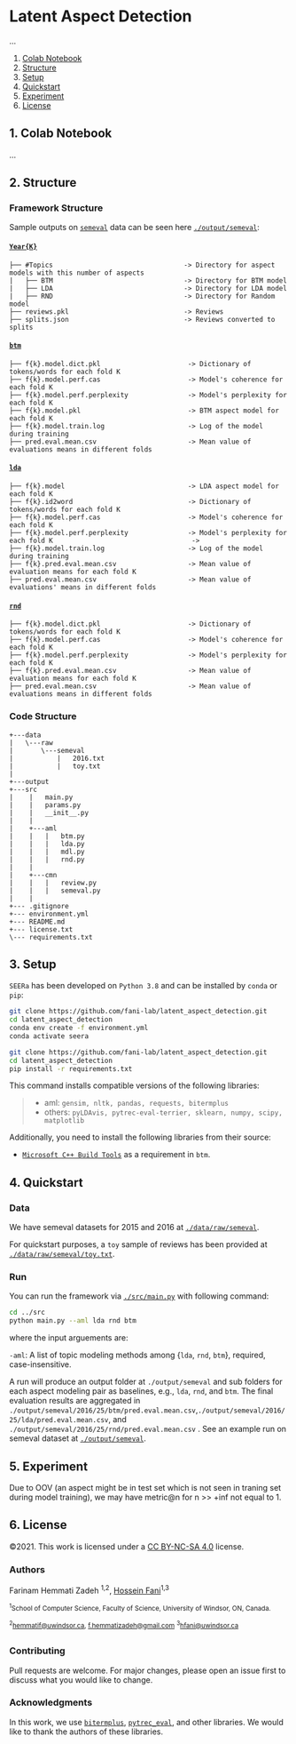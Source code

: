 # Latent Aspect Detection
...

1. [Colab Notebook](#1-Colab-Notebook)
2. [Structure](#2-Structure)
3. [Setup](#3-Setup)
4. [Quickstart](#4-Quickstart)
5. [Experiment](#5-Experiment)
6. [License](#6-License)

## 1. Colab Notebook
...
## 2. Structure

### Framework Structure

Sample outputs on [``semeval``](./data/raw/semeval/2016.txt) data can be seen here [``./output/semeval``](./output/semeval):
#### [``Year{K}``](./output/semeval/2016)
```
├── #Topics                                 -> Directory for aspect models with this number of aspects
|   ├── BTM                                 -> Directory for BTM model
|   ├── LDA                                 -> Directory for LDA model
|   ├── RND                                 -> Directory for Random model
├── reviews.pkl                             -> Reviews
├── splits.json                             -> Reviews converted to splits
```
#### [``btm``](./output/semeval/2016/25/btm)
```
├── f{k}.model.dict.pkl                      -> Dictionary of tokens/words for each fold K
├── f{k}.model.perf.cas                      -> Model's coherence for each fold K
├── f{k}.model.perf.perplexity               -> Model's perplexity for each fold K
├── f{k}.model.pkl                           -> BTM aspect model for each fold K
├── f{k}.model.train.log                     -> Log of the model during training
├── pred.eval.mean.csv                       -> Mean value of evaluations means in different folds
```
#### [``lda``](./output/semeval/2016/25/lda)
```
├── f{k}.model                               -> LDA aspect model for each fold K
├── f{k}.id2word                             -> Dictionary of tokens/words for each fold K
├── f{k}.model.perf.cas                      -> Model's coherence for each fold K
├── f{k}.model.perf.perplexity               -> Model's perplexity for each fold K                                   -> 
├── f{k}.model.train.log                     -> Log of the model during training
├── f{k}.pred.eval.mean.csv                  -> Mean value of evaluation means for each fold K
├── pred.eval.mean.csv                       -> Mean value of evaluations' means in different folds
```
#### [``rnd``](./output/semeval/2016/25/rnd)
```
├── f{k}.model.dict.pkl                      -> Dictionary of tokens/words for each fold K
├── f{k}.model.perf.cas                      -> Model's coherence for each fold K
├── f{k}.model.perf.perplexity               -> Model's perplexity for each fold K
├── f{k}.pred.eval.mean.csv                  -> Mean value of evaluation means for each fold K
├── pred.eval.mean.csv                       -> Mean value of evaluations means in different folds
```

### Code Structure
```
+---data
|   \---raw
|       \---semeval
|           |   2016.txt
|           |   toy.txt
|                       
+---output                 
+---src
|    |   main.py
|    |   params.py
|    |   __init__.py
|    |   
|    +---aml
|    |   |   btm.py
|    |   |   lda.py
|    |   |   mdl.py
|    |   |   rnd.py
|    |           
|    +---cmn
|    |   |   review.py
|    |   |   semeval.py 
|    |
+--- .gitignore
+--- environment.yml
+--- README.md
+--- license.txt
\--- requirements.txt
```

## 3. Setup

`SEERa` has been developed on `Python 3.8` and can be installed by `conda` or `pip`:

```bash
git clone https://github.com/fani-lab/latent_aspect_detection.git
cd latent_aspect_detection
conda env create -f environment.yml
conda activate seera
```

```bash
git clone https://github.com/fani-lab/latent_aspect_detection.git
cd latent_aspect_detection
pip install -r requirements.txt
```

This command installs compatible versions of the following libraries:

>* aml: ``gensim, nltk, pandas, requests, bitermplus``
>* others: ``pyLDAvis, pytrec-eval-terrier, sklearn, numpy, scipy, matplotlib``


Additionally, you need to install the following libraries from their source:
- [``Microsoft C++ Build Tools``](https://visualstudio.microsoft.com/visual-cpp-build-tools/) as a requirement in ``btm``.


## 4. Quickstart

### Data

We have semeval datasets for 2015 and 2016 at [`./data/raw/semeval`](./data/raw/semeval).

For quickstart purposes, a `toy` sample of reviews has been provided at [`./data/raw/semeval/toy.txt`](./data/raw/semeval).


### Run
You can run the framework via [`./src/main.py`](./src/main.py) with following command:
```bash
cd ../src
python main.py --aml lda rnd btm
```
where the input arguements are:

`-aml`: A list of topic modeling methods among {`lda`, `rnd`, `btm`}, required, case-insensitive.

A run will produce an output folder at `./output/semeval` and sub folders for each aspect modeling pair as baselines, e.g., `lda`, `rnd`, and `btm`. The final evaluation results are aggregated in `./output/semeval/2016/25/btm/pred.eval.mean.csv`,`./output/semeval/2016/25/lda/pred.eval.mean.csv`, and `./output/semeval/2016/25/rnd/pred.eval.mean.csv` . See an example run on semeval dataset at [`./output/semeval`](./output/semeval). 


## 5. Experiment
Due to OOV (an aspect might be in test set which is not seen in traning set during model training), we may have metric@n for n >> +inf not equal to 1.

## 6. License
©2021. This work is licensed under a [CC BY-NC-SA 4.0](LICENSE.txt) license.

### Authors
Farinam Hemmati Zadeh <sup>1,2</sup>, [Hossein Fani](https://hosseinfani.github.io/)<sup>1,3</sup>

<sup><sup>1</sup>School of Computer Science, Faculty of Science, University of Windsor, ON, Canada.</sup>

<sup><sup>2</sup>[hemmatif@uwindsor.ca](mailto:hemmatif@uwindsor.ca), [f.hemmatizadeh@gmail.com](mailto:f.hemmatizadeh@gmail.com)</sup>
<sup><sup>3</sup>[hfani@uwindsor.ca](mailto:hfani@uwindsor.ca)</sup>

### Contributing
Pull requests are welcome. For major changes, please open an issue first to discuss what you would like to change.

### Acknowledgments
In this work, we use [``bitermplus``](https://github.com/maximtrp/bitermplus), [``pytrec_eval``](https://github.com/cvangysel/pytrec_eval), and other libraries. We would like to thank the authors of these libraries.